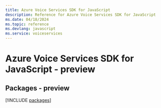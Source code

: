 ```yaml
---
title: Azure Voice Services SDK for JavaScript
description: Reference for Azure Voice Services SDK for JavaScript
ms.date: 04/18/2024
ms.topic: reference
ms.devlang: javascript
ms.service: voiceservices
---
```

# Azure Voice Services SDK for JavaScript - preview
## Packages - preview
[!INCLUDE [packages](voice-services-index.md)]